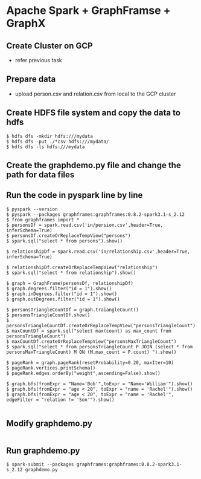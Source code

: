 #  Apache Spark + GraphFramse + GraphX
## Create Cluster on GCP 
* refer previous task 
## Prepare data
* upload person.csv and relation.csv from local to the GCP cluster 
## Create HDFS file system and copy the data to hdfs
```
$ hdfs dfs -mkdir hdfs:///mydata
$ hdfs dfs -put ./*csv hdfs:///mydata/
$ hdfs dfs -ls hdfs:///mydata

```

## Create the graphdemo.py file and change the path for data files
## Run the code in pyspark line by line 
```
$ pyspark --version
$ pyspark --packages graphframes:graphframes:0.8.2-spark3.1-s_2.12
$ from graphframes import *
$ personsDf = spark.read.csv('in/persion.csv',header=True, inferSchema=True)
$ personsDf.createOrReplaceTempView("persons")
$ spark.sql("select * from persons").show()

$ relationshipDf = spark.read.csv('in/relationship.csv',header=True, inferSchema=True)

$ relationshipDf.createOrReplaceTempView("relationship")
$ spark.sql("select * from relationship").show()

$ graph = GraphFrame(personsDf, relationshipDf)
$ graph.degrees.filter("id = 1").show()
$ graph.inDegrees.filter("id = 1").show()
$ graph.outDegrees.filter("id = 1").show()

$ personsTriangleCountDf = graph.traiangleCount()
$ personsTriangleCountDf.show()
$ personsTriangleCountDf.createOrReplaceTempView("personsTriangleCount")
$ maxCountDf = spark.sql("select max(count) as max_count from personsTriangleCount")
$ maxCountDf.createOrReplaceTempView("personsMaxTriangleCount")
$ spark.sql("select * from personsTriangleCount P JOIN (select * from personsMaxTriangleCount) M ON (M.max_count = P.count) ").show()

$ pageRank = graph.pageRank(resetProbability=0.20, maxIter=10)
$ pageRank.vertices.printSchema()
$ pageRank.edges.orderBy("weight",ascending=False).show()

$ graph.bfs(fromExpr = "Name='Bob'",toExpr = "Name='William'").show()
$ graph.bfs(fromExpr = "age < 20", toExpr = "name = 'Rachel'").show()
$ graph.bfs(fromExpr = "age < 20", toExpr = "name = 'Rachel'", edgeFilter = "relation != 'Son'").show()
    
```
## Modify graphdemo.py
```

```
## Run graphdemo.py
```
$ spark-submit --packages graphframes:graphframes:0.8.2-spark3.1-s_2.12 graphdemo.py
```
